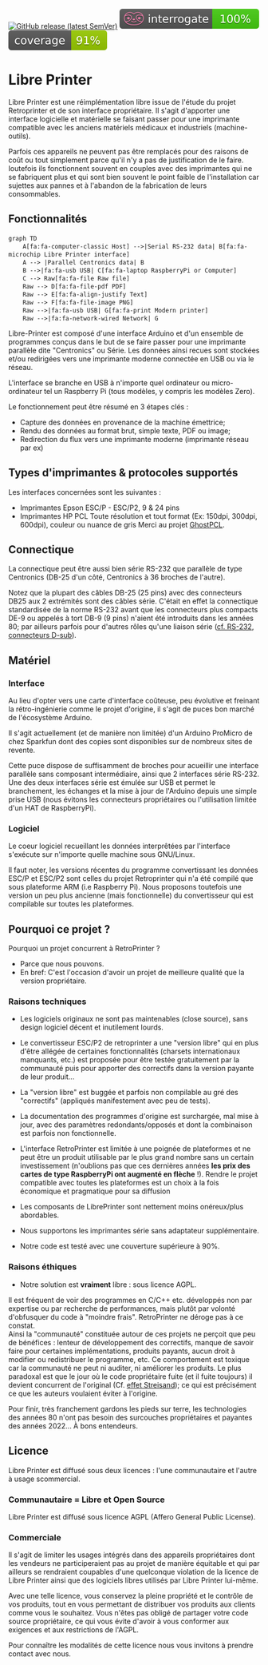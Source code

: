 [![GitHub release (latest SemVer)](https://img.shields.io/github/v/release/ysard/libre-printer)](https://github.com/ysard/libre-printer/releases/latest/)
[![python docstring coverage](./images/interrogate_badge.svg)](https://interrogate.readthedocs.io/en/latest/)
[![python test coverage](./images/coverage.svg)](https://docs.pytest.org/en/latest/)

# Libre Printer

Libre Printer est une réimplémentation libre issue de l'étude du projet Retroprinter et de son interface propriétaire.
Il s'agit d'apporter une interface logicielle et matérielle se faisant passer pour une imprimante
compatible avec les anciens matériels médicaux et industriels (machine-outils).

Parfois ces appareils ne peuvent pas être remplacés pour des raisons de coût ou tout simplement
parce qu'il n'y a pas de justification de le faire. Ioutefois ils fonctionnent souvent
en couples avec des imprimantes qui ne se fabriquent plus et qui sont bien souvent
le point faible de l'installation car sujettes aux pannes et à l'abandon de la fabrication de leurs consommables.

## Fonctionnalités

```mermaid
graph TD
    A[fa:fa-computer-classic Host] -->|Serial RS-232 data| B[fa:fa-microchip Libre Printer interface]
    A --> |Parallel Centronics data| B
    B -->|fa:fa-usb USB| C[fa:fa-laptop RaspberryPi or Computer]
    C --> Raw[fa:fa-file Raw file]
    Raw --> D[fa:fa-file-pdf PDF]
    Raw --> E[fa:fa-align-justify Text]
    Raw --> F[fa:fa-file-image PNG]
    Raw -->|fa:fa-usb USB| G[fa:fa-print Modern printer]
    Raw -->|fa:fa-network-wired Network| G
```

Libre-Printer est composé d'une interface Arduino et d'un ensemble de programmes
conçus dans le but de se faire passer pour une imprimante parallèle dite "Centronics" ou Série.
Les données ainsi recues sont stockées et/ou redirigées vers une imprimante moderne
connectée en USB ou via le réseau.

L'interface se branche en USB à n'importe quel ordinateur ou micro-ordinateur tel
un Raspberry Pi (tous modèles, y compris les modèles Zero).

Le fonctionnement peut être résumé en 3 étapes clés :

- Capture des données en provenance de la machine émettrice;
- Rendu des données au format brut, simple texte, PDF ou image;
- Redirection du flux vers une imprimante moderne (imprimante réseau par ex)

## Types d'imprimantes & protocoles supportés

Les interfaces concernées sont les suivantes :

- Imprimantes Epson ESC/P - ESC/P2, 9 & 24 pins
- Imprimantes HP PCL
    Toute résolution et tout format (Ex: 150dpi, 300dpi, 600dpi), couleur ou nuance de gris
    Merci au projet [GhostPCL](https://www.ghostscript.com/doc/9.53.3/WhatIsGS.htm#GhostPCL).

## Connectique

La connectique peut être aussi bien série RS-232 que parallèle de type Centronics (DB-25 d'un côté,
Centronics à 36 broches de l'autre).

Notez que la plupart des câbles DB-25 (25 pins) avec des connecteurs DB25 aux 2 extrémités
sont des câbles série. C'était en effet la connectique standardisée de la norme RS-232 avant que
les connecteurs plus compacts DE-9 ou appelés à tort DB-9 (9 pins) n'aient été introduits dans les années 80;
par ailleurs parfois pour d'autres rôles qu'une liaison série ([cf. RS-232](https://fr.wikipedia.org/wiki/RS-232),
[connecteurs D-sub](https://fr.wikipedia.org/wiki/D-sub)).

## Matériel

### Interface

Au lieu d'opter vers une carte d'interface coûteuse, peu évolutive et freinant la rétro-ingénierie
comme le projet d'origine, il s'agit de puces bon marché de l'écosystème Arduino.

Il s'agit actuellement (et de manière non limitée) d'un Arduino ProMicro de chez Sparkfun dont des
copies sont disponibles sur de nombreux sites de revente.

Cette puce dispose de suffisamment de broches pour acueillir une interface parallèle sans composant
intermédiaire, ainsi que 2 interfaces série RS-232.
Une des deux interfaces série est émulée sur USB et permet le branchement, les échanges et la mise à jour de
l'Arduino depuis une simple prise USB (nous évitons les connecteurs propriétaires ou l'utilisation
limitée d'un HAT de RaspberryPi).

### Logiciel

Le coeur logiciel recueillant les données interprêtées par l'interface s'exécute sur n'importe
quelle machine sous GNU/Linux.

Il faut noter, les versions récentes du programme convertissant les données ESC/P et ESC/P2 sont celles
du projet Retroprinter qui n'a été compilé que sous plateforme ARM (i.e Raspberry Pi).
Nous proposons toutefois une version un peu plus ancienne (mais fonctionnelle) du convertisseur
qui est compilable sur toutes les plateformes.


## Pourquoi ce projet ?

Pourquoi un projet concurrent à RetroPrinter ?

- Parce que nous pouvons.
- En bref: C'est l'occasion d'avoir un projet de meilleure qualité que la version propriétaire.

### Raisons techniques

- Les logiciels originaux ne sont pas maintenables (close source), sans design logiciel décent et inutilement lourds.
- Le convertisseur ESC/P2 de retroprinter a une "version libre" qui en plus d'être allégée de certaines
fonctionnalités (charsets internationaux manquants, etc.)
est proposée pour être testée gratuitement par la communauté puis pour apporter des correctifs
dans la version payante de leur produit...
- La "version libre" est buggée et parfois non compilable au gré des "correctifs"
(appliqués manifestement avec peu de tests).
- La documentation des programmes d'origine est surchargée, mal mise à jour,
avec des paramètres redondants/opposés et dont la combinaison est parfois non fonctionnelle.
- L'interface RetroPrinter est limitée à une poignée de plateformes et ne peut être un produit
utilisable par le plus grand nombre sans un certain investissement (n'oublions pas que ces dernières
années **les prix des cartes de type RaspberryPi ont augmenté en flèche** !).
Rendre le projet compatible avec toutes les plateformes est un choix à la fois économique
et pragmatique pour sa diffusion

- Les composants de LibrePrinter sont nettement moins onéreux/plus abordables.
- Nous supportons les imprimantes série sans adaptateur supplémentaire.
- Notre code est testé avec une couverture supérieure à 90%.


### Raisons éthiques

- Notre solution est **vraiment** libre : sous licence AGPL.

Il est fréquent de voir des programmes en C/C++ etc. développés
non par expertise ou par recherche de performances, mais plutôt par volonté d'obfusquer du code à "moindre frais".
RetroPrinter ne déroge pas à ce constat.<br>
Ainsi la "communauté" constituée autour de ces projets ne perçoit que peu de bénéfices :
lenteur de développement des correctifs, manque de savoir faire pour certaines implémentations, produits payants,
aucun droit à modifier ou redistribuer le programme, etc.
Ce comportement est toxique car la communauté ne peut ni auditer, ni améliorer les produits.
Le plus paradoxal est que le jour où le code propriétaire fuite (et il fuite toujours)
il devient concurrent de l'original (Cf. [effet Streisand](https://fr.wikipedia.org/wiki/Effet_Streisand));
ce qui est précisément ce que les auteurs voulaient éviter à l'origine.


Pour finir, très franchement gardons les pieds sur terre, les technologies des années 80
n'ont pas besoin des surcouches propriétaires et payantes des années 2022...
À bons entendeurs.


## Licence

Libre Printer est diffusé sous deux licences : l'une communautaire et l'autre
à usage scommercial.

### Communautaire = Libre et Open Source

Libre Printer est diffusé sous licence AGPL (Affero General Public License).

### Commerciale

Il s'agit de limiter les usages intégrés dans des appareils propriétaires
dont les vendeurs ne participeraient pas au projet de manière équitable
et qui par ailleurs se rendraient
coupables d'une quelconque violation de la licence de Libre Printer ainsi que des logiciels
libres utilisés par Libre Printer lui-même.

Avec une telle licence, vous conservez la pleine propriété et le contrôle de vos produits,
tout en vous permettant de distribuer vos produits aux clients comme vous le souhaitez.
Vous n'êtes pas obligé de partager votre code source propriétaire, ce qui vous évite
d'avoir à vous conformer aux exigences et aux restrictions de l'AGPL.


Pour connaître les modalités de cette licence nous vous invitons à prendre
contact avec nous.

